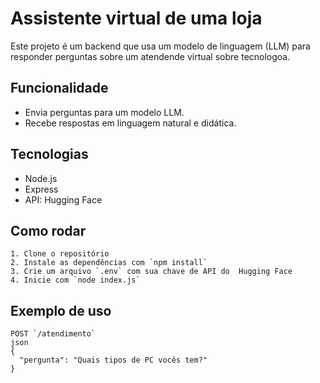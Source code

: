 # Assistente virtual de uma loja

Este projeto é um backend que usa um modelo de linguagem (LLM) para responder perguntas sobre um atendende virtual sobre tecnologoa.

## Funcionalidade

- Envia perguntas para um modelo LLM.
- Recebe respostas em linguagem natural e didática.

## Tecnologias

- Node.js
- Express
- API: Hugging Face

## Como rodar
```
1. Clone o repositório
2. Instale as dependências com `npm install`
3. Crie um arquivo `.env` com sua chave de API do  Hugging Face
4. Inicie com `node index.js`
```

## Exemplo de uso
```
POST `/atendimento`
json
{
  "pergunta": "Quais tipos de PC vocês tem?"
}
```
